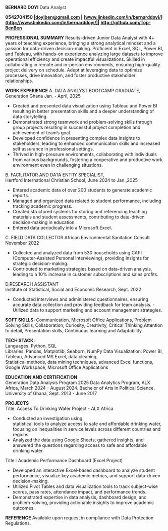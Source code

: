 ﻿**BERNARD DOYI**
Data Analyst

**0542704150 |doyiben@gmail.com | [www.linkedin.com/in/bernarddoyi/](http://www.linkedin.com/in/bernarddoyi/)| http://github.com/Top-BenBen**

**PROFESSIONAL SUMMARY**
Results-driven Junior Data Analyst with 4+ years of teaching experience, bringing a strong analytical mindset and a passion for data-driven decision-making. Proficient in Excel, SQL, Power BI, and Tableau, with hands-on experience analyzing large datasets to improve operational efficiency and create impactful visualizations. Skilled in collaborating in remote and in-person environments, ensuring high-quality project delivery on schedule. Adept at leveraging data to optimize processes, drive innovation, and foster productive stakeholder relationships.

**WORK EXPERIENCE**
A. DATA ANALYST BOOTCAMP GRADUATE,
Generation Ghana                                                                                                 Jan. - April, 2025 
- Created and presented data visualization using Tableau and Power BI resulting in better presentation skills and a deeper understanding of data storytelling.
- Demonstrated strong teamwork and problem-solving skills through group projects resulting in successful project completion and achievement of team’s goal. 
- Developed confidence in presenting complex data insights to stakeholders, leading to enhanced communication skills and increased self assurance in professional settings. 
- Thrived in high-pressure environments, collaborating with individuals from various backgrounds, fostering a cooperative and productive work environment even in challenging situations. 

B. FACILITATOR AND DATA ENTRY SPECIALIST,  
Hertford International Christian School,                                                                         June 2024 to Jan.,2025 
- Entered academic data of over 200 students to generate academic reports. 
- Managed and organized data related to student performance, including tracking academic progress. 
- Created structured systems for storing and referencing teaching materials and student assessments, contributing to data-driven decision-making in education. 
- Entered data periodically into a Microsoft Excel. 

C. FIELD DATA COLLECTOR                                             African Environmental Sanitation Consult	November 2022 

- Collected and analyzed data from 530 households using CAPI (Computer-Assisted Personal Interviewing), providing insights for strategic decision-making. 
- Contributed to marketing strategies based on data-driven analysis, leading to a 10% increase in customer subscriptions and sales profits. 

D.RESEARCH ASSISTANT                                             
Institute of Statistical, Social and Economic Research,                                                               Sept. 2022 
- Conducted interviews and administered questionnaires, ensuring accurate data collection and providing feedback for team analysis.  - Utilized data to support marketing and account management strategies. 

**SOFT SKILLS:** Communication, Microsoft Office Applications, Problem Solving Skills, Collaboration, Curiosity, Creativity, Critical Thinking,Attention to detail, Presentation skills, Continuous learning and Adaptability. 

**TECH STACK**:                             
Languages: Python, SQL   
Libraries: Pandas, Matplotlib, Seaborn, NumPy 
Data Visualization: Power BI, Tableau, Advanced MS Excel, data cleaning,                  
Statistical methods, data mining techniques, advanced Excel functions, Google Workspace, Microsoft Office Applications 

**EDUCATION AND CERTIFICATION**                                          
Generation Data Analysis Program 2025 
Data Analytics Program, ALX Africa, March 2024 - August 2024. 
Bachelor of Arts in Political Science, University of Ghana,    Sept. 2013 - June 2017 

**PROJECTS** 	                                          
Title: Access To Drinking Water Project - ALX Africa 
- Conducted an investigation using  
statistical tools to analyze access to safe and affordable drinking water, focusing on inequalities in service levels across different countries and regions. 
- Analyzed the data using Google Sheets, gathered insights, and answered the questions regarding access to safe and affordable drinking water.

Title : Academic Performance Dashboard (Excel Project) 
- Developed an interactive Excel-based dashboard to analyze student performance, visualize key academic metrics, and support data-driven decision-making.
- Utilized Pivot Tables and data visualization tools to track subject-wise scores, pass rates, attendance impact, and performance trends.
- Demonstrated expertise in data analysis, dashboard design, and problem-solving, providing actionable insights to improve academic outcomes.

**REFERENCE**  Available upon request in compliance with Data Protection Regulations.

